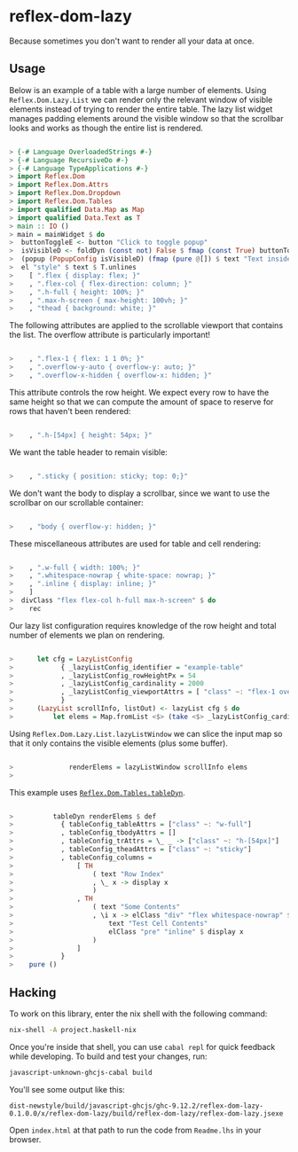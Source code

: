 reflex-dom-lazy
===============

Because sometimes you don't want to render all your data at once.

Usage
-----

Below is an example of a table with a large number of elements. Using
`Reflex.Dom.Lazy.List` we can render only the relevant window of visible
elements instead of trying to render the entire table. The lazy list widget
manages padding elements around the visible window so that the scrollbar looks
and works as though the entire list is rendered.

```haskell

> {-# Language OverloadedStrings #-}
> {-# Language RecursiveDo #-}
> {-# Language TypeApplications #-}
> import Reflex.Dom
> import Reflex.Dom.Attrs
> import Reflex.Dom.Dropdown
> import Reflex.Dom.Tables
> import qualified Data.Map as Map
> import qualified Data.Text as T
> main :: IO ()
> main = mainWidget $ do
>  buttonToggleE <- button "Click to toggle popup" 
>  isVisibleD <- foldDyn (const not) False $ fmap (const True) buttonToggleE
>  (popup (PopupConfig isVisibleD) (fmap (pure @[]) $ text "Text inside popup"))
>  el "style" $ text $ T.unlines
>    [ ".flex { display: flex; }"
>    , ".flex-col { flex-direction: column; }"
>    , ".h-full { height: 100%; }"
>    , ".max-h-screen { max-height: 100vh; }"
>    , "thead { background: white; }"

```

The following attributes are applied to the scrollable viewport that contains
the list. The overflow attribute is particularly important!

```haskell

>    , ".flex-1 { flex: 1 1 0%; }"
>    , ".overflow-y-auto { overflow-y: auto; }"
>    , ".overflow-x-hidden { overflow-x: hidden; }"

```

This attribute controls the row height. We expect every row to have the same
height so that we can compute the amount of space to reserve for rows that
haven't been rendered:

```haskell

>    , ".h-[54px] { height: 54px; }"

```

We want the table header to remain visible:

```haskell

>    , ".sticky { position: sticky; top: 0;}"

```

We don't want the body to display a scrollbar, since we want to use the
scrollbar on our scrollable container:

```haskell

>    , "body { overflow-y: hidden; }"

```

These miscellaneous attributes are used for table and cell rendering:

```haskell

>    , ".w-full { width: 100%; }"
>    , ".whitespace-nowrap { white-space: nowrap; }"
>    , ".inline { display: inline; }"
>    ]
>  divClass "flex flex-col h-full max-h-screen" $ do
>    rec

```

Our lazy list configuration requires knowledge of the row height and total
number of elements we plan on rendering.

```haskell

>      let cfg = LazyListConfig
>            { _lazyListConfig_identifier = "example-table"
>            , _lazyListConfig_rowHeightPx = 54
>            , _lazyListConfig_cardinality = 2000
>            , _lazyListConfig_viewportAttrs = [ "class" ~: "flex-1 overflow-y-auto overflow-x-hidden" ]
>            }
>      (LazyList scrollInfo, listOut) <- lazyList cfg $ do
>          let elems = Map.fromList <$> (take <$> _lazyListConfig_cardinality cfg <*> pure (zip [1..] [1..]))

```

Using `Reflex.Dom.Lazy.List.lazyListWindow` we can slice the input map so that
it only contains the visible elements (plus some buffer).

```haskell

>              renderElems = lazyListWindow scrollInfo elems
>

```

This example uses [`Reflex.Dom.Tables.tableDyn`](https://github.com/reflex-frp/reflex-dom-tables).

```haskell

>          tableDyn renderElems $ def
>            { tableConfig_tableAttrs = ["class" ~: "w-full"]
>            , tableConfig_tbodyAttrs = []
>            , tableConfig_trAttrs = \_ _ -> ["class" ~: "h-[54px]"]
>            , tableConfig_theadAttrs = ["class" ~: "sticky"]
>            , tableConfig_columns =
>                [ TH
>                    ( text "Row Index"
>                    , \_ x -> display x
>                    )
>                , TH
>                    ( text "Some Contents"
>                    , \i x -> elClass "div" "flex whitespace-nowrap" $ do
>                        text "Test Cell Contents"
>                        elClass "pre" "inline" $ display x
>                    )
>                ]
>            }
>    pure ()

```

Hacking
-------

To work on this library, enter the nix shell with the following command:

```bash
nix-shell -A project.haskell-nix
```

Once you're inside that shell, you can use `cabal repl` for quick feedback
while developing. To build and test your changes, run:

```bash
javascript-unknown-ghcjs-cabal build
```

You'll see some output like this:

```
dist-newstyle/build/javascript-ghcjs/ghc-9.12.2/reflex-dom-lazy-0.1.0.0/x/reflex-dom-lazy/build/reflex-dom-lazy/reflex-dom-lazy.jsexe
```

Open `index.html` at that path to run the code from `Readme.lhs` in your browser.
